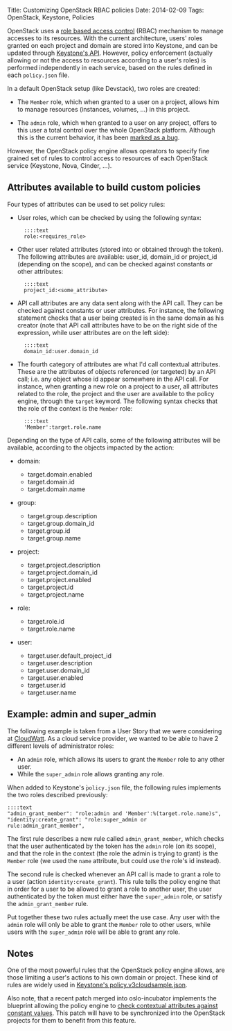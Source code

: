Title: Customizing OpenStack RBAC policies
Date: 2014-02-09
Tags: OpenStack, Keystone, Policies

OpenStack uses a [role based access control][2] (RBAC) mechanism to
manage accesses to its resources. With the current architecture,
users' roles granted on each project and domain are stored into
Keystone, and can be updated through [Keystone's API][1]. However,
policy enforcement (actually allowing or not the access to resources
according to a user's roles) is performed independently in each
service, based on the rules defined in each `policy.json` file.

In a default OpenStack setup (like Devstack), two roles are created:

* The `Member` role, which when granted to a user on a project, allows
  him to manage resources (instances, volumes, ...) in this project.

* The `admin` role, which when granted to a user on any project,
  offers to this user a total control over the whole OpenStack
  platform. Although this is the current behavior, it has been [marked
  as a bug][3].

However, the OpenStack policy engine allows operators to specify fine
grained set of rules to control access to resources of each OpenStack
service (Keystone, Nova, Cinder, ...).


Attributes available to build custom policies
---------------------------------------------

Four types of attributes can be used to set policy rules:

* User roles, which can be checked by using the following syntax:

        ::::text
        role:<requires_role>

* Other user related attributes (stored into or obtained through the
  token). The following attributes are available: user_id, domain_id
  or project_id (depending on the scope), and can be checked against
  constants or other attributes:

        ::::text
        project_id:<some_attribute>

* API call attributes are any data sent along with the API call. They
  can be checked against constants or user attributes. For instance,
  the following statement checks that a user being created is in the
  same domain as his creator (note that API call attributes have to be
  on the right side of the expression, while user attributes are on
  the left side):
  
        ::::text
        domain_id:user.domain_id

* The fourth category of attributes are what I'd call contextual
  attributes. These are the attributes of objects referenced (or
  targeted) by an API call; i.e. any object whose id appear somewhere
  in the API call. For instance, when granting a new role on a project
  to a user, all attributes related to the role, the project and the
  user are available to the policy engine, through the `target`
  keyword. The following syntax checks that the role of the context is
  the `Member` role:

        ::::text
        'Member':target.role.name


Depending on the type of API calls, some of the following attributes
will be available, according to the objects impacted by the action:

* domain:
    * target.domain.enabled
    * target.domain.id
    * target.domain.name

* group:
    * target.group.description
    * target.group.domain_id
    * target.group.id
    * target.group.name

* project:
    * target.project.description
    * target.project.domain_id
    * target.project.enabled
    * target.project.id
    * target.project.name

* role:
    * target.role.id
    * target.role.name

* user:
    * target.user.default_project_id
    * target.user.description
    * target.user.domain_id
    * target.user.enabled
    * target.user.id
    * target.user.name


Example: admin and super_admin
------------------------------

The following example is taken from a User Story that we were
considering at [CloudWatt][4]. As a cloud service provider, we wanted
to be able to have 2 different levels of administrator roles:

* An `admin` role, which allows its users to grant the `Member` role
  to any other user.
* While the `super_admin` role allows granting any role.

When added to Keystone's ̀`policy.json` file, the following rules
implements the two roles described previously:

    ::::text
    "admin_grant_member": "role:admin and 'Member':%(target.role.name)s",
    "identity:create_grant": "role:super_admin or rule:admin_grant_member",

The first rule describes a new rule called `admin_grant_member`, which
checks that the user authenticated by the token has the `admin` role
(on its scope), and that the role in the context (the role the admin
is trying to grant) is the `Member` role (we used the `name`
attribute, but could use the role's id instead).

The second rule is checked whenever an API call is made to grant a
role to a user (action `identity:create_grant`). This rule tells the
policy engine that in order for a user to be allowed to grant a role
to another user, the user authenticated by the token must either have
the `super_admin` role, or satisfy the `admin_grant_member` rule.

Put together these two rules actually meet the use case. Any user with
the `admin` role will only be able to grant the `Member` role to other
users, while users with the `super_admin` role will be able to grant
any role.


Notes
-----

One of the most powerful rules that the OpenStack policy engine
allows, are those limiting a user's actions to his own domain or
project. These kind of rules are widely used in [Keystone's
policy.v3cloudsample.json][5].

Also note, that a recent patch merged into oslo-incubator implements
the blueprint allowing the policy engine to [check contextual
attributes against constant values][6]. This patch will have to be
synchronized into the OpenStack projects for them to benefit from this
feature.


[1]: http://api.openstack.org/api-ref-identity.html#identity-v3
[2]: http://docs.openstack.org/developer/keystone/configuration.html#keystone-api-protection-with-role-based-access-control-rbac
[3]: https://bugs.launchpad.net/keystone/+bug/968696
[4]: http://www.cloudwatt.com
[5]: https://github.com/openstack/keystone/blob/master/etc/policy.v3cloudsample.json
[6]: https://blueprints.launchpad.net/oslo/+spec/policy-constant-check
